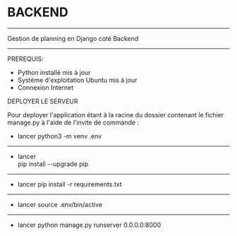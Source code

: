 
# BACKEND

-------------------------------------------------------
Gestion de planning en Django coté Backend
_______________________________________________________

PREREQUIS:

- Python installé mis à jour
- Système d'exploitation Ubuntu mis à jour
- Connexion Internet

DEPLOYER LE SERVEUR

Pour deployer l'application étant à la racine du dossier contenant le fichier manage.py à l'aide de l'invite de commande : 


- lancer 
         python3 -m venv .env 
_______________________________________________________
- lancer  
         pip install --upgrade pip 
_______________________________________________________
- lancer 
         pip install -r requirements.txt
_______________________________________________________
- lancer 
         source .env/bin/active 
_______________________________________________________
- lancer 
         python manage.py runserver 0.0.0.0:8000 

